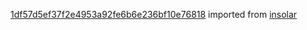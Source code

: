 [1df57d5ef37f2e4953a92fe6b6e236bf10e76818](https://github.com/insolar/insolar/commit/1df57d5ef37f2e4953a92fe6b6e236bf10e76818) imported from [insolar](https://github.com/insolar/insolar)
